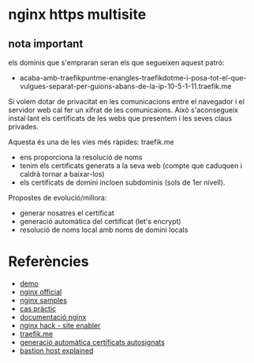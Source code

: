 # nginx https multisite

## nota important
els dominis que s'empraran seran els que segueixen aquest patró: 
- acaba-amb-traefikpuntme-enangles-traefikdotme-i-posa-tot-el-que-vulgues-separat-per-guions-abans-de-la-ip-10-5-1-11.traefik.me



Si volem dotar de privacitat en les comunicacions entre el navegador i el servidor web cal fer un xifrat de les comunicaions. Això s'aconsegueix instal·lant els certificats de les webs que presentem i les seves claus privades. 

Aquesta és una de les vies més ràpides: traefik.me
- ens proporciona la resolució de noms 
- tenim els certificats generats a la seva web (compte que caduquen i caldrà tornar a baixar-los)
- els certificats de domini incloen subdominis (sols de 1er nivell).

Propostes de evolució/millora:
- generar nosatres el certificat
- generació automàtica del certificat (let's encrypt)
- resolució de noms local amb noms de domini locals

# Referències
- [demo](https://drive.google.com/file/d/1mQwJ-er39CrCUSR29gKbMYb1Rh_TTWOT/view?usp=sharing)
- [nginx official](https://docs.nginx.com/nginx/admin-guide/web-server/web-server/)
- [nginx samples](https://www.nginx.com/resources/wiki/)
- [cas pràctic](https://www.techrepublic.com/article/how-to-enable-ssl-on-nginx/)
- [documentació nginx](https://docs.nginx.com/nginx/admin-guide/security-controls/terminating-ssl-http/#setting-up-an-https-server)
- [nginx hack - site enabler](https://github.com/ajsalkeld/nginx-modsite/releases)
- [traefik.me](https://traefik.me)
- [generació automàtica certificats autosignats](https://lukas.zapletalovi.com/2019/09/testing-tls-ca-server-and-client-certs.html)
- [bastion host explained](https://www.redhat.com/sysadmin/ssh-proxy-bastion-proxyjump)
